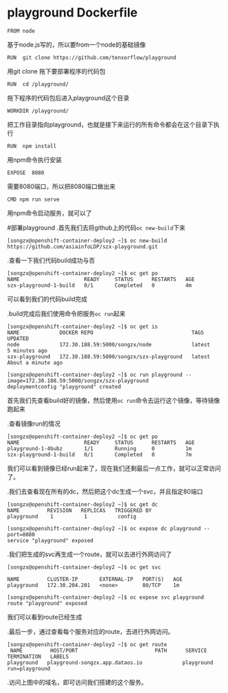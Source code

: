 # playground  Dockerfile

    FROM node                                                      

基于node.js写的，所以要from一个node的基础镜像

    RUN  git clone https://github.com/tensorflow/playground       

用git clone 拖下要部署程序的代码包

    RUN  cd /playground/

拖下程序的代码包后进入playground这个目录

    WORKDIR /playground/

把工作目录指向playground，也就是接下来运行的所有命令都会在这个目录下执行

    RUN  npm install

用npm命令执行安装  

    EXPOSE  8080 

需要8080端口，所以把8080端口做出来   

    CMD npm run serve

用npm命令启动服务，就可以了 




#部署playground
.首先我们去将github上的代码`oc new-build`下来

    [songzx@openshift-container-deploy2 ~]$ oc new-build https://github.com/asiainfoLDP/szx-playground.git


.查看一下我们代码build成功与否

    [songzx@openshift-container-deploy2 ~]$ oc get po
    NAME                     READY     STATUS      RESTARTS   AGE
    szx-playground-1-build   0/1       Completed   0          4m

可以看到我们的代码build完成


.build完成后我们使用命令把服务`oc run`起来

    [songzx@openshift-container-deploy2 ~]$ oc get is
    NAME             DOCKER REPO                                TAGS      UPDATED
    node             172.30.188.59:5000/songzx/node             latest    5 minutes ago
    szx-playground   172.30.188.59:5000/songzx/szx-playground   latest    About a minute ago

    [songzx@openshift-container-deploy2 ~]$ oc run playground --image=172.30.188.59:5000/songzx/szx-playground
    deploymentconfig "playground" created


首先我们先查看build好的镜像，然后使用`oc run`命令去运行这个镜像，等待镜像跑起来



.查看镜像run的情况

    [songzx@openshift-container-deploy2 ~]$ oc get po
    NAME                     READY     STATUS      RESTARTS   AGE
    playground-1-4bubz       1/1       Running     0          1m
    szx-playground-1-build   0/1       Completed   0          7m


我们可以看到镜像已经run起来了，现在我们还剩最后一点工作，就可以正常访问了。





.我们去查看现在所有的dc，然后把这个dc生成一个svc，并且指定80端口

    [songzx@openshift-container-deploy2 ~]$ oc get dc
    NAME         REVISION   REPLICAS   TRIGGERED BY
    playground    1          1          config

    [songzx@openshift-container-deploy2 ~]$ oc expose dc playground --port=8080
    service "playground" exposed




.我们把生成的svc再生成一个route，就可以去进行外网访问了

    [songzx@openshift-container-deploy2 ~]$ oc get svc

    NAME         CLUSTER-IP       EXTERNAL-IP   PORT(S)   AGE
    playground   172.30.204.201   <none>        80/TCP    1m

    [songzx@openshift-container-deploy2 ~]$ oc expose svc playground
    route "playground" exposed

我们可以看到route已经生成







.最后一步，通过查看每个服务对应的route，去进行外网访问。

    [songzx@openshift-container-deploy2 ~]$ oc get route 
     NAME         HOST/PORT                         PATH      SERVICE      TERMINATION   LABELS
    playground   playground-songzx.app.dataos.io             playground                 run=playground







.访问上图中的域名，即可访问我们搭建的这个服务。


